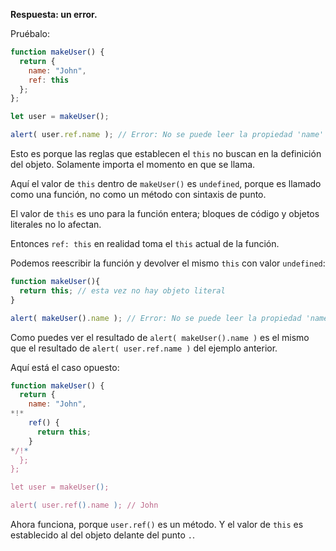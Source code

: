 **Respuesta: un error.**

Pruébalo:
```js run
function makeUser() {
  return {
    name: "John",
    ref: this
  };
};

let user = makeUser();

alert( user.ref.name ); // Error: No se puede leer la propiedad 'name' de undefined
```

Esto es porque las reglas que establecen el `this` no buscan en la definición del objeto. Solamente importa el momento en que se llama.

Aquí el valor de `this` dentro de `makeUser()` es `undefined`, porque es llamado como una función, no como un método con sintaxis de punto.

El valor de `this` es uno para la función entera; bloques de código y objetos literales no lo afectan.

Entonces `ref: this` en realidad toma el `this` actual de la función.

Podemos reescribir la función y devolver el mismo `this` con valor `undefined`: 

```js run
function makeUser(){
  return this; // esta vez no hay objeto literal
}

alert( makeUser().name ); // Error: No se puede leer la propiedad 'name' de undefined
```
Como puedes ver el resultado de `alert( makeUser().name )` es el mismo que el resultado de `alert( user.ref.name )` del ejemplo anterior.

Aquí está el caso opuesto:

```js run
function makeUser() {
  return {
    name: "John",
*!*
    ref() {
      return this;
    }
*/!*
  };
};

let user = makeUser();

alert( user.ref().name ); // John
```

Ahora funciona, porque `user.ref()` es un método. Y el valor de `this` es establecido al del objeto delante del punto `.`.
